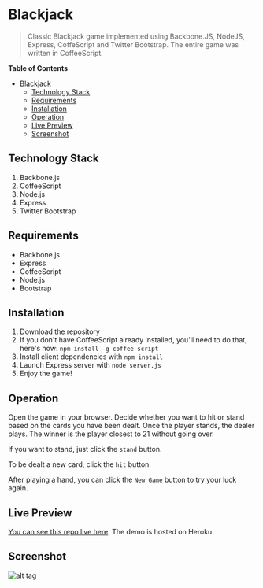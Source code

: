 # Blackjack

> Classic Blackjack game implemented using Backbone.JS, NodeJS, Express, CoffeScript and Twitter
Bootstrap. The entire game was written in CoffeeScript.

**Table of Contents**  

- [Blackjack](#blackjack)
  - [Technology Stack](#technology-stack)
  - [Requirements](#requirements)
  - [Installation](#installation)
  - [Operation](#operation)
  - [Live Preview](#live-preview)
  - [Screenshot](#screenshot)

## Technology Stack
1. Backbone.js
2. CoffeeScript
3. Node.js
4. Express
5. Twitter Bootstrap

## Requirements
- Backbone.js
- Express
- CoffeeScript
- Node.js
- Bootstrap

## Installation
1. Download the repository
2. If you don't have CoffeeScript already installed, you'll need to do that, here's how:
`npm install -g coffee-script`
3. Install client dependencies with `npm install`
4. Launch Express server with `node server.js`
5. Enjoy the game!

## Operation
Open the game in your browser. Decide whether you want to hit or stand based on the cards you have
been dealt. Once the player stands, the dealer plays. The winner is the player closest to 21 without
going over.

If you want to stand, just click the `stand` button.

To be dealt a new card, click the `hit` button.

After playing a hand, you can click the `New Game` button to try your luck again.

## Live Preview
[You can see this repo live here](http://jb-blackjack.herokuapp.com/).  The demo is hosted on Heroku.

## Screenshot
![alt tag](http://jenniferbland.com/blackjack/screenshot.png)
